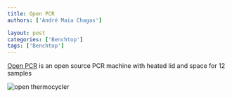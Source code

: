 ```yaml
---
title: Open PCR
authors: ['André Maia Chagas']

layout: post
categories: ['Benchtop']
tags: ['Benchtop']
---
```


[Open PCR](https://openpcr.org/) is an open source PCR machine with heated lid and space for 12 samples

![open thermocycler](https://openpcr.org/assets/machine-34ba9a259de2ce130a96f9f6380cc9da.png "open PCR")
